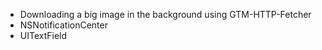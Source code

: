  - Downloading a big image in the background using GTM-HTTP-Fetcher
 - NSNotificationCenter
 - UITextField
 

